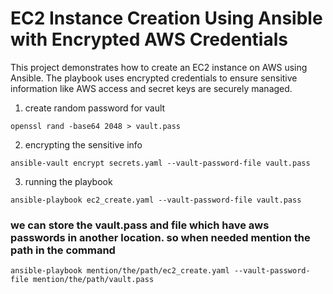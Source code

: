 # EC2 Instance Creation Using Ansible with Encrypted AWS Credentials

This project demonstrates how to create an EC2 instance on AWS using Ansible. The playbook uses encrypted credentials to ensure sensitive information like AWS access and secret keys are securely managed.

1. create random password for vault

```
openssl rand -base64 2048 > vault.pass
```

2. encrypting the sensitive info

```
ansible-vault encrypt secrets.yaml --vault-password-file vault.pass
```

3. running the playbook

```
ansible-playbook ec2_create.yaml --vault-password-file vault.pass
```


###  we can store the vault.pass and file which have aws passwords in another location. so when needed mention the path in the command 
  ```
  ansible-playbook mention/the/path/ec2_create.yaml --vault-password-file mention/the/path/vault.pass
  ```